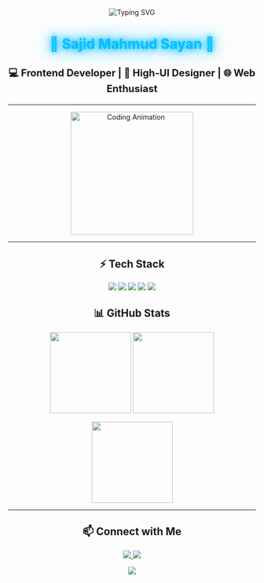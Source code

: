 <!-- Animated Profile Overview -->
<div align="center">

<!-- Typing Animation -->
<img src="https://readme-typing-svg.demolab.com?font=Fira+Code&size=32&pause=1000&color=00BFFF&center=true&vCenter=true&width=800&lines=Hi+%F0%9F%91%8B%2C+I'm+Sajid+Mahmud+Sayan;Frontend+Developer+%26+UI+Designer;Building+Modern+%26+High-UI+Websites;Turning+Ideas+into+Reality" alt="Typing SVG" />

<!-- Glowing Name -->
<h1 style="color:#00BFFF; text-shadow: 0 0 10px #00BFFF, 0 0 20px #00BFFF, 0 0 40px #00BFFF;">🚀 Sajid Mahmud Sayan 🚀</h1>

<h3 style="font-size:20px;">💻 Frontend Developer | 🎨 High-UI Designer | 🌐 Web Enthusiast</h3>

---

<!-- Animated GIF -->
<img src="https://media.giphy.com/media/du3J3cXyzhj75IOgvA/giphy.gif" width="250" alt="Coding Animation" />

---

<!-- Skills -->
<h2>⚡ Tech Stack</h2>
<p>
  <img src="https://img.shields.io/badge/HTML5-E34F26?style=for-the-badge&logo=html5&logoColor=white" />
  <img src="https://img.shields.io/badge/CSS3-1572B6?style=for-the-badge&logo=css3&logoColor=white" />
  <img src="https://img.shields.io/badge/JavaScript-F7DF1E?style=for-the-badge&logo=javascript&logoColor=black" />
  <img src="https://img.shields.io/badge/Tailwind_CSS-38B2AC?style=for-the-badge&logo=tailwind-css&logoColor=white" />
  <img src="https://img.shields.io/badge/Bootstrap-7952B3?style=for-the-badge&logo=bootstrap&logoColor=white" />
</p>

<!-- GitHub Stats with Animation -->
<h2>📊 GitHub Stats</h2>
<p>
  <img src="https://github-readme-stats.vercel.app/api?username=sajidsayan&show_icons=true&theme=radical&count_private=true&hide_border=true&bg_color=0D1117&title_color=00BFFF&icon_color=00BFFF" height="165" />
  <img src="https://github-readme-streak-stats.herokuapp.com?user=sajidsayan&theme=radical&hide_border=true&background=0D1117&ring=00BFFF&fire=00BFFF&currStreakLabel=00BFFF" height="165" />
</p>

<!-- Most Used Languages -->
<p>
  <img src="https://github-readme-stats.vercel.app/api/top-langs/?username=sajidsayan&layout=compact&theme=radical&hide_border=true&bg_color=0D1117&title_color=00BFFF" height="165" />
</p>

---

<!-- Contact Section -->
<h2>📫 Connect with Me</h2>
<p>
  <a href="mailto:sajidsayan909@gmail.com">
    <img src="https://img.shields.io/badge/Email-D14836?style=for-the-badge&logo=gmail&logoColor=white" />
  </a>
  <a href="https://github.com/sajidsayan">
    <img src="https://img.shields.io/badge/GitHub-000000?style=for-the-badge&logo=github&logoColor=white" />
  </a>
</p>

<!-- Footer Animation -->
<img src="https://capsule-render.vercel.app/api?type=waving&color=00BFFF&height=120&section=footer" />

</div>
